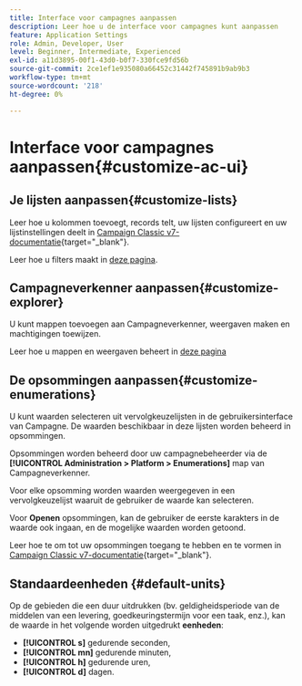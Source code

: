 ```yaml
---
title: Interface voor campagnes aanpassen
description: Leer hoe u de interface voor campagnes kunt aanpassen
feature: Application Settings
role: Admin, Developer, User
level: Beginner, Intermediate, Experienced
exl-id: a11d3895-00f1-43d0-b0f7-330fce9fd56b
source-git-commit: 2ce1ef1e935080a66452c31442f745891b9ab9b3
workflow-type: tm+mt
source-wordcount: '218'
ht-degree: 0%

---
```


# Interface voor campagnes aanpassen{#customize-ac-ui}

## Je lijsten aanpassen{#customize-lists}

Leer hoe u kolommen toevoegt, records telt, uw lijsten configureert en uw lijstinstellingen deelt in [Campaign Classic v7-documentatie](https://experienceleague.adobe.com/docs/campaign-classic/using/getting-started/starting-with-adobe-campaign/campaign-workspace/adobe-campaign-ui-lists.html?lang=en){target=&quot;_blank&quot;}.

Leer hoe u filters maakt in [deze pagina](../audiences/create-filters.md).

## Campagneverkenner aanpassen{#customize-explorer}

U kunt mappen toevoegen aan Campagneverkenner, weergaven maken en machtigingen toewijzen.

Leer hoe u mappen en weergaven beheert in [deze pagina](../audiences/folders-and-views.md)


## De opsommingen aanpassen{#customize-enumerations}

U kunt waarden selecteren uit vervolgkeuzelijsten in de gebruikersinterface van Campagne. De waarden beschikbaar in deze lijsten worden beheerd in opsommingen.

Opsommingen worden beheerd door uw campagnebeheerder via de **[!UICONTROL Administration > Platform > Enumerations]** map van Campagneverkenner.

Voor elke opsomming worden waarden weergegeven in een vervolgkeuzelijst waaruit de gebruiker de waarde kan selecteren.

Voor **Openen** opsommingen, kan de gebruiker de eerste karakters in de waarde ook ingaan, en de mogelijke waarden worden getoond.

Leer hoe te om tot uw opsommingen toegang te hebben en te vormen in [Campaign Classic v7-documentatie](https://experienceleague.adobe.com/docs/campaign-classic/using/getting-started/administration-basics/managing-enumerations.html){target=&quot;_blank&quot;}.


## Standaardeenheden {#default-units}

Op de gebieden die een duur uitdrukken (bv. geldigheidsperiode van de middelen van een levering, goedkeuringstermijn voor een taak, enz.), kan de waarde in het volgende worden uitgedrukt **eenheden**:

* **[!UICONTROL s]** gedurende seconden,
* **[!UICONTROL mn]** gedurende minuten,
* **[!UICONTROL h]** gedurende uren,
* **[!UICONTROL d]** dagen.
